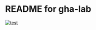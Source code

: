 # README for gha-lab

[![test](https://github.com/ArethaFoo/gha-lab/actions/workflows/test.yaml/badge.svg)](https://github.com/ArethaFoo/gha-lab/actions/workflows/test.yaml)